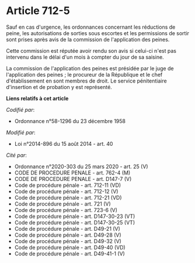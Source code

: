 # Article 712-5

Sauf en cas d'urgence, les ordonnances concernant les réductions de peine, les autorisations de sorties sous escortes et les
permissions de sortir sont prises après avis de la commission de l'application des peines.

Cette commission est réputée avoir rendu son avis si celui-ci n'est pas intervenu dans le délai d'un mois à compter du jour
de sa saisine.

La commission de l'application des peines est présidée par le juge de l'application des peines ; le procureur de la
République et le chef d'établissement en sont membres de droit. Le service pénitentiaire d'insertion et de probation y est
représenté.

**Liens relatifs à cet article**

_Codifié par_:

  - Ordonnance n°58-1296 du 23 décembre 1958

_Modifié par_:

  - Loi n°2014-896 du 15 août 2014 - art. 40

_Cité par_:

  - Ordonnance n°2020-303 du 25 mars 2020 - art. 25 (V)
  - CODE DE PROCEDURE PENALE - art. 762-4 (M)
  - CODE DE PROCEDURE PENALE - art. D147-7 (V)
  - Code de procédure pénale - art. 712-11 (VD)
  - Code de procédure pénale - art. 712-12 (V)
  - Code de procédure pénale - art. 712-21 (VD)
  - Code de procédure pénale - art. 721 (V)
  - Code de procédure pénale - art. 723-6 (V)
  - Code de procédure pénale - art. D147-30-23 (VT)
  - Code de procédure pénale - art. D147-30-25 (VT)
  - Code de procédure pénale - art. D49-21 (V)
  - Code de procédure pénale - art. D49-28 (V)
  - Code de procédure pénale - art. D49-32 (V)
  - Code de procédure pénale - art. D49-40 (VD)
  - Code de procédure pénale - art. D49-41-1 (V)
